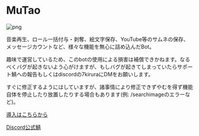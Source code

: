 # MuTao

![png](https://cdn.discordapp.com/attachments/970275644686602240/1148142461114400808/14_20230904152804.png)

音楽再生、ロール一括付与・剥奪、絵文字保存、YouTube等のサムネの保存、メッセージカウントなど、様々な機能を無心に詰め込んだBot。

趣味で運営しているため、このbotの使用による損害は補償できかねます。なるべくバグが起きないよう心がけますが、もしバグが起きてしまっていたらサポート鯖への報告もしくはdiscordの7kiruraにDMをお願いします。

すぐに修正するようにはしていますが、諸事情により修正できずやむを得ず機能自体を停止したり放置したりする場合もあります(例: /searchimageのエラーなど)。

[導入はこちらから](https://discord.com/api/oauth2/authorize?client_id=710757661364191273&permissions=275347008576&scope=applications.commands%20bot)

[Discord公式鯖](https://discord.gg/ky97Uqu3YY)
